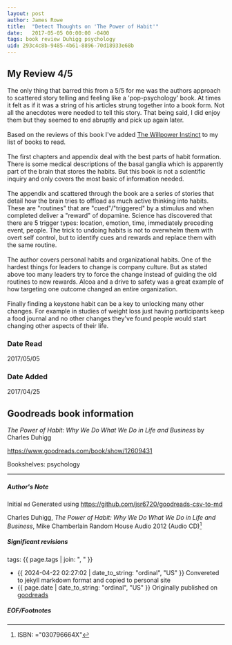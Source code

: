 ```yaml
---
layout: post
author: James Rowe
title:  "Detect Thoughts on 'The Power of Habit'"
date:   2017-05-05 00:00:00 -0400
tags: book review Duhigg psychology
uid: 293c4c8b-9485-4b61-8896-70d18933e68b
---
```


<!-- highly dependent on how you personally use jekyll templates, and how you want this to show up -->
<!-- escape any jekyll keys with double brackets -->

## My Review 4/5

The only thing that barred this from a 5/5 for me was the authors approach to scattered story telling and feeling like a 'pop-psychology' book. At times it felt as if it was a string of his articles strung together into a book form. Not all the anecdotes were needed to tell this story. That being said, I did enjoy them but they seemed to end abruptly and pick up again later.<br/><br/>Based on the reviews of this book I've added [The Willpower Instinct](https://www.goodreads.com/book/show/10865206) to my list of books to read.<br/><br/>The first chapters and appendix deal with the best parts of habit formation. There is some medical descriptions of the basal ganglia which is apparently part of the brain that stores the habits. But this book is not a scientific inquiry and only covers the most basic of information needed.<br/><br/>The appendix and scattered through the book are a series of stories that detail how the brain tries to offload as much active thinking into habits. These are "routines" that are "cued"/"triggered" by a stimulus and when completed deliver a "reward" of dopamine. Science has discovered that there are 5 trigger types: location, emotion, time, immediately preceding event, people. The trick to undoing habits is not to overwhelm them with overt self control, but to identify cues and rewards and replace them with the same routine.<br/><br/>The author covers personal habits and organizational habits. One of the hardest things for leaders to change is company culture. But as stated above too many leaders try to force the change instead of guiding the old routines to new rewards. Alcoa and a drive to safety was a great example of how targeting one outcome changed an entire organization.<br/><br/>Finally finding a keystone habit can be a key to unlocking many other changes. For example in studies of weight loss just having participants keep a food journal and no other changes they've found people would start changing other aspects of their life.

### Date Read
2017/05/05

### Date Added
2017/04/25

## Goodreads book information

*The Power of Habit: Why We Do What We Do in Life and Business* by Charles Duhigg

https://www.goodreads.com/book/show/12609431

Bookshelves: psychology

---

##### Author's Note

Initial `md` Generated using https://github.com/jsr6720/goodreads-csv-to-md

Charles Duhigg, *The Power of Habit: Why We Do What We Do in Life and Business*, Mike Chamberlain Random House Audio 2012 (Audio CD)[^1]

##### Significant revisions

tags: {{ page.tags | join: ", " }} <!-- todo move this somewhere -->

- {{ 2024-04-22 02:27:02 | date_to_string: "ordinal", "US" }} Convereted to jekyll markdown format and copied to personal site
- {{ page.date | date_to_string: "ordinal", "US" }} Originally published on [goodreads](https://www.goodreads.com)

##### EOF/Footnotes

[^1]: ISBN: ="030796664X"